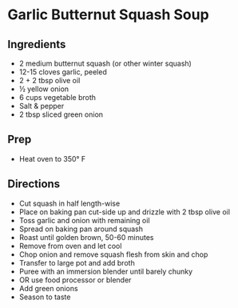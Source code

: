 # Garlic Butternut Squash Soup

## Ingredients

- 2 medium butternut squash (or other winter squash)
- 12-15 cloves garlic, peeled
- 2 + 2 tbsp olive oil
- ½ yellow onion
- 6 cups vegetable broth
- Salt & pepper
- 2 tbsp sliced green onion

## Prep

- Heat oven to 350° F

## Directions

- Cut squash in half length-wise
- Place on baking pan cut-side up and drizzle with 2 tbsp olive oil
- Toss garlic and onion with remaining oil
- Spread on baking pan around squash
- Roast until golden brown, 50-60 minutes
- Remove from oven and let cool
- Chop onion and remove squash flesh from skin and chop
- Transfer to large pot and add broth
- Puree with an immersion blender until barely chunky
- OR use food processor or blender
- Add green onions
- Season to taste
